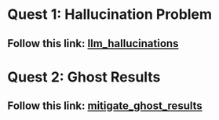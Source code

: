 # Quest 1: Hallucination Problem
## Follow this link: [llm_hallucinations](https://colab.research.google.com/drive/1zU_jPvT79eNCwzKu49WkVaaw4a8toxNJ?usp=sharing)

# Quest 2: Ghost Results
## Follow this link: [mitigate_ghost_results](https://colab.research.google.com/drive/1NhuBY302tbpcpgGi4ims8gvmmTcfnhi_?usp=sharing)
